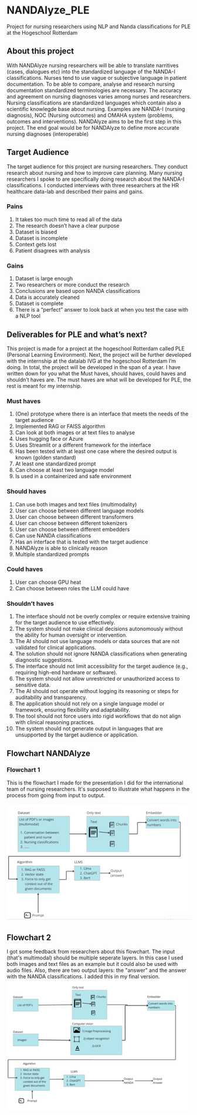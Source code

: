 # NANDAlyze_PLE
Project for nursing researchers using NLP and Nanda classifications for PLE at the Hogeschool Rotterdam

## About this project 
With NANDAlyze nursing researchers will be able to translate narritives (cases, dialogues etc) into the standardized language of the NANDA-I classifications. Nurses tend to use vague or subjective language in patient documentation. To be able to compare, analyse and research nursing documentation standardized terminologies are necessary. The accuracy and agreement on nursing diagnoses varies among nurses and researchers. Nursing classifications are standardized languages which contain also a scientific knowlegde base about nursing. Examples are NANDA-I (nursing diagnosis), NOC (Nursing outcomes) and OMAHA system (problems, outcomes and interventions). NANDAlyze aims to be the first step in this project. The end goal would be for NANDAlyze to define more accurate nursing diagnoses (interoperable)



## Target Audience 
The target audience for this project are nursing researchers. They conduct research about nursing and how to improve care planning. Many nursing researchers I spoke to are specifically doing research about the NANDA-I classifications. I conducted interviews with three researchers at the HR healthcare data-lab and described their pains and gains. 

### Pains 
1) It takes too much time to read all of the data
2) The research doesn’t have a clear purpose 
3) Dataset is biased 
4) Dataset is incomplete 
5) Context gets lost 
6) Patient disagrees with analysis 

### Gains
1) Dataset is large enough
2) Two researchers or more conduct the research 
3) Conclusions are based upon NANDA classifications 
4) Data is accurately cleaned 
5) Dataset is complete
6) There is a “perfect” answer to look back at when you test the case with a NLP tool 

## Deliverables for PLE and what’s next?
This project is made for a project at the hogeschool Rotterdam called PLE (Personal Learning Environment). Next, the project will be further developed with the internship at the datalab IVG at the hogeschool Rotterdam I’m doing. In total, the project will be developed in the span of a year. I have written down for you what the Must haves, should haves, could haves and shouldn’t haves are. The must haves are what will be developed for PLE, the rest is meant for my internship. 

### Must haves
1) (One) prototype where there is an interface that meets the needs of the target audience 
2) Implemented RAG or FAISS algorithm 
3) Can look at both images or at text files to analyse 
4) Uses hugging face or Azure 
5) Uses Streamlit or a different framework for the interface 
6) Has been tested with at least one case where the desired output is known (golden standard)
7) At least one standardized prompt
8) Can choose at least two language model
9) Is used in a containerized and safe environment

### Should haves
1) Can use both images and text files (multimodality)
2) User can choose between different language models 
3) User can choose between different transformers 
4) User can choose between different tokenizers 
5) User can choose between different embedders 
6) Can use NANDA classifications 
7) Has an interface that is tested with the target audience 
8) NANDAlyze is able to clinically reason
9) Multiple standardized prompts 

### Could haves 
1) User can choose GPU heat 
2) Can choose between roles the LLM could have 

### Shouldn’t haves 
1) The interface should not be overly complex or require extensive training for the target audience to use effectively.
2) The system should not make clinical decisions autonomously without the ability for human oversight or intervention.
3) The AI should not use language models or data sources that are not validated for clinical applications.
4) The solution should not ignore NANDA classifications when generating diagnostic suggestions.
5) The interface should not limit accessibility for the target audience (e.g., requiring high-end hardware or software).
6) The system should not allow unrestricted or unauthorized access to sensitive data.
7) The AI should not operate without logging its reasoning or steps for auditability and transparency.
8) The application should not rely on a single language model or framework, ensuring flexibility and adaptability.
9) The tool should not force users into rigid workflows that do not align with clinical reasoning practices.
10) The system should not generate output in languages that are unsupported by the target audience or application.


## Flowchart NANDAlyze
### Flowchart 1 
This is the flowchart I made for the presentation I did for the international team of nursing researchers. It's supposed to illustrate what happens in the process from going from input to output. <br></br>
<img src="images/Screenshot 2025-01-09 at 12.40.20.png" width="600" alt="accessibility text">

## Flowchart 2
I got some feedback from researchers about this flowchart. The input (that's multimodal) should be multiple seperate layers. In this case I used both images and text files as an example but it could also be used with audio files. Also, there are two output layers: the "answer" and the answer with the NANDA classifications. I added this in my final version. 
<img src="images/Screenshot 2025-01-16 at 16.47.36.png" width="600" alt="accessibility text">
